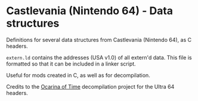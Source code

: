 # Castlevania (Nintendo 64) - Data structures

Definitions for several data structures from Castlevania (Nintendo 64), as C headers.

`extern.ld` contains the addresses (USA v1.0) of all extern'd data. This file is formatted so that it can be included in a linker script.

Useful for mods created in C, as well as for decompilation.

Credits to the [Ocarina of Time](https://github.com/zeldaret/oot) decompilation project for the Ultra 64 headers.